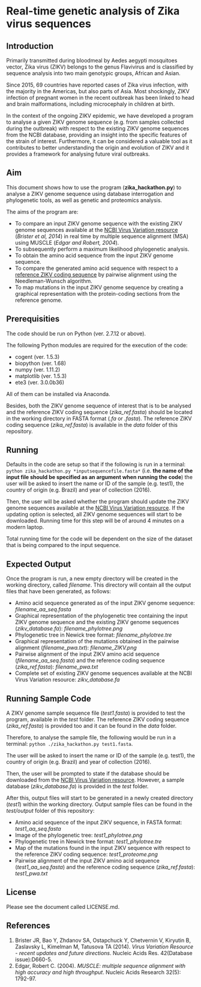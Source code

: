 # Real-time genetic analysis of Zika virus sequences


## Introduction
Primarily transmitted during bloodmeal by Aedes aegypti mosquitoes vector, Zika virus (ZIKV) belongs to the genus Flavivirus and is classified by sequence analysis into two main genotypic groups, African and Asian. 

Since 2015, 69 countries have reported cases of Zika virus infection, with the majority in the Americas, but also parts of Asia. Most shockingly, ZIKV infection of pregnant women in the recent outbreak has been linked to head and brain malformations, including microcephaly in children at birth.

In the context of the ongoing ZIKV epidemic, we have developed a program to analyse a given ZIKV genome sequence (e.g. from samples collected during the outbreak) with respect to the existing ZIKV genome sequences from the NCBI database, providing an insight into the specific features of the strain of interest. Furthermore, it can be considered a valuable tool as it contributes to better understanding the origin and evolution of ZIKV and it provides a framework for analysing future viral outbreaks. 


## Aim
This document shows how to use the program (**zika_hackathon.py**) to analyse a ZIKV genome sequence using database interrogation and phylogenetic tools, as well as genetic and proteomics analysis.

The aims of the program are:
- To compare an input ZIKV genome sequence with the existing ZIKV genome sequences available at the [NCBI Virus Variation resource](https://www.ncbi.nlm.nih.gov/genome/viruses/variation/Zika/) (*Brister et al, 2014*) in real time by multiple sequence alignment (MSA) using MUSCLE (*Edgar and Robert, 2004*).
- To subsequently perform a maximum likelihood phylogenetic analysis.
- To obtain the amino acid sequence from the input ZIKV genome sequence.
- To compare the generated amino acid sequence with respect to a [reference ZIKV coding sequence]( https://www.ncbi.nlm.nih.gov/nuccore/226377833?report=graph&tracks=[key:sequence_track,name:Sequence,display_name:Sequence,id:STD1,category:Sequence,annots:Sequence,ShowLabel:false,shown:true,order:1][key:gene_model_track,name:Genes,display_name:Genes,id:STD3,category:Genes,annots:Unnamed,Options:ShowAll,SNPs:true,CDSProductFeats:true,ShowLabelsForAllFeatures:true,NtRuler:true,AaRuler:false,HighlightMode:2,shown:true,order:3][key:feature_track,name:Other%20features---3%27UTR,display_name:3%27UTR%20Features,id:STD4,subkey:3%27UTR,category:Features,subcategory:3%27UTR%20Features,annots:Unnamed,Layout:Adaptive,LinkedFeat:Packed,shown:true,order:4][key:feature_track,name:Other%20features---5%27UTR,display_name:5%27UTR%20Features,id:STD5,subkey:5%27UTR,category:Features,subcategory:5%27UTR%20Features,annots:Unnamed,Layout:Adaptive,LinkedFeat:Packed,shown:true,order:5]&appname=ncbientreznuccore&assm_context=GCF_000882815.1&color=0&label=0&decor=0&spacing=0&v=1:10794&c=C0C0C0&gflip=false&select=null&slim=0) by pairwise alignment using the Needleman-Wunsch algorithm.
- To map mutations in the input ZIKV genome sequence by creating a graphical representation with the protein-coding sections from the reference genome.


## Prerequisities
The code should be run on Python (ver. 2.7.12 or above).

The following Python modules are required for the execution of the code:
- cogent (ver. 1.5.3)
- biopython (ver. 1.68)
- numpy (ver. 1.11.2)
- matplotlib (ver. 1.5.3)
- ete3 (ver. 3.0.0b36)

All of them can be installed via Anaconda.

Besides, both the ZIKV genome sequence of interest that is to be analysed and the reference ZIKV coding sequence (*zika_ref.fasta*) should be located in the working directory in FASTA format (*.fa* or *.fasta*). The reference ZIKV coding sequence (*zika_ref.fasta*) is available in the *data* folder of this repository.


## Running
Defaults in the code are setup so that if the following is run in a terminal:
`python zika_hackathon.py *inputsequencefile.fasta*` (i.e. **the name of the input file should be specified as an argument when running the code**) the user will be asked to insert the name or ID of the sample (e.g. test1), the country of origin (e.g. Brazil) and year of collection (2016).

Then, the user will be asked whether the program should update the ZIKV genome sequences available at the [NCBI Virus Variation resource](https://www.ncbi.nlm.nih.gov/genome/viruses/variation/Zika/). If the updating option is selected, all ZIKV genome sequences will start to be downloaded. Running time for this step will be of around 4 minutes on a modern laptop.

Total running time for the code will be dependent on the size of the dataset that is being compared to the input sequence.


## Expected Output
Once the program is run, a new empty directory will be created in the working directory, called *filename*. This directory will contain all the output files that have been generated, as follows:
- Amino acid sequence generated as of the input ZIKV genome sequence: *filename_aa_seq.fasta*
- Graphical representation of the phylogenetic tree containing the input ZIKV genome sequence and the existing ZIKV genome sequences (*zikv_database.fa*): *filename_phylotree.png*
- Phylogenetic tree in Newick tree format: *filename_phylotree.tre* 
- Graphical representation of the mutations obtained in the pairwise alignment (*filename_pwa.txt*): *filename_ZIKV.png*
- Pairwise alignment of the input ZIKV amino acid sequence (*filename_aa_seq.fasta*) and the reference coding sequence (*zika_ref.fasta*): *filename_pwa.txt*
- Complete set of existing ZIKV genome sequences available at the NCBI Virus Variation resource: *zikv_database.fa*


## Running Sample Code
A ZIKV genome sample sequence file (*test1.fasta*) is provided to test the program, available in the *test* folder. The reference ZIKV coding sequence (*zika_ref.fasta*) is provided too and it can be found in the *data* folder.

Therefore, to analyse the sample file, the following would be run in a terminal: `python ./zika_hackathon.py test1.fasta`. 

The user will be asked to insert the name or ID of the sample (e.g. test1), the country of origin (e.g. Brazil) and year of collection (2016). 

Then, the user will be prompted to state if the database should be downloaded from the [NCBI Virus Variation resource](https://www.ncbi.nlm.nih.gov/genome/viruses/variation/Zika/). However, a sample database (*zikv_database.fa*) is provided in the *test* folder.

After this, output files will start to be generated in a newly created directory (*test1*) within the working directory. Output sample files can be found in the *test/output* folder of this repository:
- Amino acid sequence of the input ZIKV sequence, in FASTA format: *test1_aa_seq.fasta*
- Image of the phylogenetic tree: *test1_phylotree.png*
- Phylogenetic tree in Newick tree format: *test1_phylotree.tre*
- Map of the mutations found in the input ZIKV sequence with respect to the reference ZIKV coding sequence: *test1_proteome.png*
- Pairwise alignment of the input ZIKV amino acid sequence (*test1_aa_seq.fasta*) and the reference coding sequence (*zika_ref.fasta*): *test1_pwa.txt*


## License
Please see the document called LICENSE.md.


## References
1. Brister JR, Bao Y, Zhdanov SA, Ostapchuck Y, Chetvernin V, Kiryutin B, Zaslavsky L, Kimelman M, Tatusova TA (2014). *Virus Variation Resource - recent updates and future directions*. Nucleic Acids Res. 42(Database issue):D660-5.
2. Edgar, Robert C. (2004). *MUSCLE: multiple sequence alignment with high accuracy and high throughput*. Nucleic Acids Research 32(5): 1792-97.
